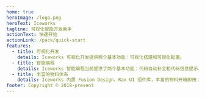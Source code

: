 ```yaml
---
home: true
heroImage: /logo.png
heroText: Iceworks
tagline: 可视化智能开发助手
actionText: 快速开始
actionLink: /pack/quick-start
features:
  - title: 可视化开发
    details: Iceworks 可视化开发提供两个基本功能：可视化搭建和可视化配置。
  - title: 智能编程
    details: Iceworks 智能编程当前提供了两个基本功能：代码自动补全和代码信息提示。
  - title: 丰富的物料体系
    details: Iceworks 内置 Fusion Design、Rax UI 组件库，丰富的物料开箱即用：可通过物料创建应用、生成组件和组装页面、一键添加到代码。
footer: Copyright © 2018-present
---
```

